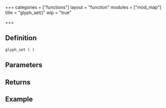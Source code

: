 +++
categories = ["functions"]
layout = "function"
modules = ["mod_map"]
title = "glyph_set()"
wip = "true"

+++

## Definition

    glyph_set ( )

## Parameters

## Returns

## Example

```
```
